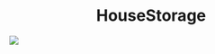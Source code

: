 <h1 align = "center"> HouseStorage </h1>

<div id = "images">
  <img src = "![Screenshot_1585531490](https://user-images.githubusercontent.com/37722587/77867160-736e3d80-720c-11ea-8a83-ab72e7eccf81.png)
">
</div>
